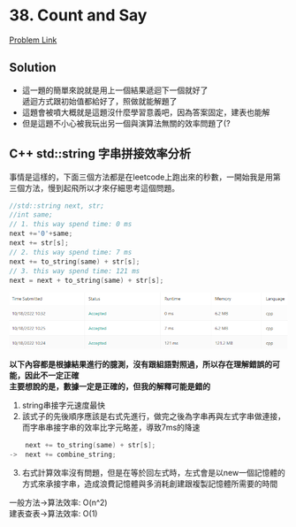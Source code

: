 # 38. Count and Say

[Problem Link](https://leetcode.com/problems/count-and-say/)

## Solution

* 這一題的簡單來說就是用上一個結果遞迴下一個就好了<br>
  遞迴方式跟初始值都給好了，照做就能解題了
* 這題會被噴大概就是這題沒什麼學習意義吧，因為答案固定，建表也能解
* 但是這題不小心被我玩出另一個與演算法無關的效率問題了(?

## C++ std::string 字串拼接效率分析
事情是這樣的，下面三個方法都是在leetcode上跑出來的秒數，一開始我是用第三個方法，慢到起飛所以才來仔細思考這個問題。<br>

``` cpp
//std::string next, str;
//int same;
// 1. this way spend time: 0 ms
next +='0'+same;
next += str[s];
// 2. this way spend time: 7 ms
next += to_string(same) + str[s];
// 3. this way spend time: 121 ms
next = next + to_string(same) + str[s];
```
![submitted_result](./submitted_result.png)

**以下內容都是根據結果進行的臆測，沒有跟組語對照過，所以存在理解錯誤的可能，因此不一定正確<br>
主要想說的是，數據一定是正確的，但我的解釋可能是錯的**
1.  string串接字元速度最快
2.  該式子的先後順序應該是右式先進行，做完之後為字串再與左式字串做連接，而字串串接字串的效率比字元略差，導致7ms的降速<br>
``` cpp
    next += to_string(same) + str[s];
->  next += combine_string;
```    
3.  右式計算效率沒有問題，但是在等於回左式時，左式會是以new一個記憶體的方式來承接字串，造成浪費記憶體與多消耗創建跟複製記憶體所需要的時間

一般方法->算法效率: O(n^2)<br>
建表查表->算法效率: O(1)<br>
